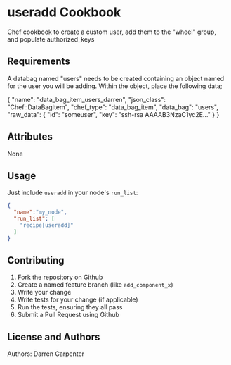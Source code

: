useradd Cookbook
================
Chef cookbook to create a custom user, add them to the "wheel" group, and populate authorized_keys

Requirements
------------
A databag named "users" needs to be created containing an object named for the user you will be adding. Within the object, place the following data;

{
  "name": "data_bag_item_users_darren",
  "json_class": "Chef::DataBagItem",
  "chef_type": "data_bag_item",
  "data_bag": "users",
  "raw_data": {
    "id": "someuser",
    "key": "ssh-rsa AAAAB3NzaC1yc2E..."
  }
}

Attributes
----------
None

Usage
-----
Just include `useradd` in your node's `run_list`:

```json
{
  "name":"my_node",
  "run_list": [
    "recipe[useradd]"
  ]
}
```

Contributing
------------

1. Fork the repository on Github
2. Create a named feature branch (like `add_component_x`)
3. Write your change
4. Write tests for your change (if applicable)
5. Run the tests, ensuring they all pass
6. Submit a Pull Request using Github

License and Authors
-------------------
Authors: Darren Carpenter
